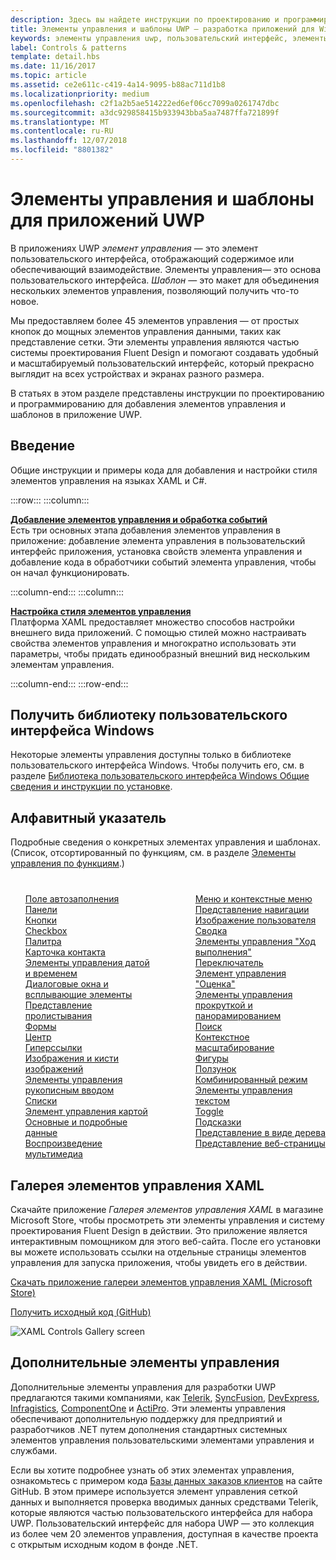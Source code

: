 ```yaml
---
description: Здесь вы найдете инструкции по проектированию и программированию для добавления элементов управления и шаблонов в приложение UWP. Свыше 45 функциональных элементов управления для использования с приложением.
title: Элементы управления и шаблоны UWP — разработка приложений для Windows
keywords: элементы управления uwp, пользовательский интерфейс, элементы управления приложения
label: Controls & patterns
template: detail.hbs
ms.date: 11/16/2017
ms.topic: article
ms.assetid: ce2e611c-c419-4a14-9095-b88ac711d1b8
ms.localizationpriority: medium
ms.openlocfilehash: c2f1a2b5ae514222ed6ef06cc7099a0261747dbc
ms.sourcegitcommit: a3dc929858415b933943bba5aa7487ffa721899f
ms.translationtype: MT
ms.contentlocale: ru-RU
ms.lasthandoff: 12/07/2018
ms.locfileid: "8801382"
---
```

# <a name="controls-and-patterns-for-uwp-apps"></a>Элементы управления и шаблоны для приложений UWP
 

В приложениях UWP <i>элемент управления</i> — это элемент пользовательского интерфейса, отображающий содержимое или обеспечивающий взаимодействие. Элементы управления— это основа пользовательского интерфейса. <i>Шаблон</i> — это макет для объединения нескольких элементов управления, позволяющий получить что-то новое.

Мы предоставляем более 45 элементов управления — от простых кнопок до мощных элементов управления данными, таких как представление сетки.  Эти элементы управления являются частью системы проектирования Fluent Design и помогают создавать удобный и масштабируемый пользовательский интерфейс, который прекрасно выглядит на всех устройствах и экранах разного размера. 

В статьях в этом разделе представлены инструкции по проектированию и программированию для добавления элементов управления и шаблонов в приложение UWP. 

## <a name="intro"></a>Введение

Общие инструкции и примеры кода для добавления и настройки стиля элементов управления на языках XAML и C#.

:::row:::
    :::column:::
      <p><b><a href="controls-and-events-intro.md">Добавление элементов управления и обработка событий</a></b> <br/>
Есть три основных этапа добавления элементов управления в приложение: добавление элемента управления в пользовательский интерфейс приложения, установка свойств элемента управления и добавление кода в обработчики событий элемента управления, чтобы он начал функционировать.</p>
    :::column-end:::
    :::column:::
      <p><b><a href="xaml-styles.md">Настройка стиля элементов управления</a></b> <br/>
Платформа XAML предоставляет множество способов настройки внешнего вида приложений. С помощью стилей можно настраивать свойства элементов управления и многократно использовать эти параметры, чтобы придать единообразный внешний вид нескольким элементам управления.</p>
    :::column-end:::
:::row-end:::

## <a name="get-the-windows-ui-library"></a>Получить библиотеку пользовательского интерфейса Windows
Некоторые элементы управления доступны только в библиотеке пользовательского интерфейса Windows. Чтобы получить его, см. в разделе [Библиотека пользовательского интерфейса Windows Общие сведения и инструкции по установке](/uwp/toolkits/winui/).

## <a name="alphabetical-index"></a>Алфавитный указатель 

Подробные сведения о конкретных элементах управления и шаблонах. (Список, отсортированный по функциям, см. в разделе <a href="controls-by-function.md">Элементы управления по функциям</a>.)

<div style="column-count: 2; column-gap: 40px; margin-top: 40px;" >
<ul style="margin-top: 0px; padding-top: 0px; list-style-type: none;">
<li style="list-style-type: none;"><a href="auto-suggest-box.md">Поле автозаполнения</a></li>

<li style="list-style-type: none;"><a href="app-bars.md">Панели</a></li>

<li style="list-style-type: none;"><a href="buttons.md">Кнопки</a></li>

<li style="list-style-type: none;"><a href="checkbox.md">Checkbox </a></li>

<li style="list-style-type: none;"><a href="color-picker.md">Палитра</a></li>

<li style="list-style-type: none;"><a href="contact-card.md">Карточка контакта</a></li>

<li style="list-style-type: none;"><a href="date-and-time.md">Элементы управления датой и временем</a></li>

<li style="list-style-type: none;"><a href="dialogs-and-flyouts/index.md">Диалоговые окна и всплывающие элементы</a></li>

<li style="list-style-type: none;"><a href="flipview.md">Представление пролистывания</a></li>

<li style="list-style-type: none;"><a href="forms.md">Формы</a></li>

<li style="list-style-type: none;"><a href="hub.md">Центр</a></li>

<li style="list-style-type: none;"><a href="hyperlinks.md">Гиперссылки</a></li>

<li style="list-style-type: none;"><a href="images-imagebrushes.md">Изображения и кисти изображений</a></li>

<li style="list-style-type: none;"><a href="inking-controls.md">Элементы управления рукописным вводом</a></li>

<li style="list-style-type: none;"><a href="lists.md">Списки</a></li>

<li style="list-style-type: none;"><a href="../../maps-and-location/controls-map.md">Элемент управления картой</a></li>

<li style="list-style-type: none;"><a href="master-details.md">Основные и подробные данные</a></li>

<li style="list-style-type: none;"><a href="media-playback.md">Воспроизведение мультимедиа</a></li>

<li style="list-style-type: none;"><a href="menus.md">Меню и контекстные меню</a></li>

<li style="list-style-type: none;"><a href="navigationview.md">Представление навигации</a></li>

<li style="list-style-type: none;"><a href="person-picture.md">Изображение пользователя</a></li>

<li style="list-style-type: none;"><a href="pivot.md">Сводка</a></li>

<li style="list-style-type: none;"><a href="progress-controls.md">Элементы управления "Ход выполнения"</a></li>

<li style="list-style-type: none;"><a href="radio-button.md">Переключатель</a></li>

<li style="list-style-type: none;"><a href="rating.md">Элемент управления "Оценка"</a></li>

<li style="list-style-type: none;"><a href="scroll-controls.md">Элементы управления прокруткой и панорамированием</a></li>

<li style="list-style-type: none;"><a href="search.md">Поиск</a></li>

<li style="list-style-type: none;"><a href="semantic-zoom.md">Контекстное масштабирование</a></li>

<li style="list-style-type: none;"><a href="shapes.md">Фигуры</a></li>

<li style="list-style-type: none;"><a href="slider.md">Ползунок</a></li>

<li style="list-style-type: none;"><a href="split-view.md">Комбинированный режим</a></li>

<li style="list-style-type: none;"><a href="text-controls.md">Элементы управления текстом</a></li>


<li style="list-style-type: none;"><a href="toggles.md">Toggle</a></li>
<li style="list-style-type: none;"><a href="tooltips.md">Подсказки</a></li>

<li style="list-style-type: none;"><a href="tree-view.md">Представление в виде дерева</a></li>

<li style="list-style-type: none;"><a href="web-view.md">Представление веб-страницы</a></li>
</ul>
</div>

## <a name="xaml-controls-gallery"></a>Галерея элементов управления XAML

Скачайте приложение _Галерея элементов управления XAML_ в магазине Microsoft Store, чтобы просмотреть эти элементы управления и систему проектирования Fluent Design в действии. Это приложение является интерактивным помощником для этого веб-сайта. После его установки вы можете использовать ссылки на отдельные страницы элементов управления для запуска приложения, чтобы увидеть его в действии.

<a href="https://www.microsoft.com/store/productId/9MSVH128X2ZT">Скачать приложение галереи элементов управления XAML (Microsoft Store)</a>

<a href="https://github.com/Microsoft/Windows-universal-samples/tree/master/Samples/XamlUIBasics">Получить исходный код (GitHub)</a>

<img src="images/xaml-controls-gallery.png" alt="XAML Controls Gallery screen" />

## <a name="additional-controls"></a>Дополнительные элементы управления

Дополнительные элементы управления для разработки UWP предлагаются такими компаниями, как <a href="http://www.telerik.com/">Telerik</a>, <a href="https://www.syncfusion.com/products/uwp">SyncFusion</a>, <a href="https://www.devexpress.com/Products/NET/Controls/Win10Apps/">DevExpress</a>, <a href="http://www.infragistics.com/products/universal-windows-platform">Infragistics</a>, <a href="https://www.componentone.com/Studio/Platform/UWP">ComponentOne</a> и <a href="http://www.actiprosoftware.com/products/controls/universal">ActiPro</a>. Эти элементы управления обеспечивают дополнительную поддержку для предприятий и разработчиков .NET путем дополнения стандартных системных элементов управления пользовательскими элементами управления и службами.  

Если вы хотите подробнее узнать об этих элементах управления, ознакомьтесь с примером кода <a href="https://github.com/Microsoft/Windows-appsample-customers-orders-database">Базы данных заказов клиентов</a> на сайте GitHub. В этом примере используется элемент управления сеткой данных и выполняется проверка вводимых данных средствами Telerik, которые являются частью пользовательского интерфейса для набора UWP. Пользовательский интерфейс для набора UWP — это коллекция из более чем 20 элементов управления, доступная в качестве проекта с открытым исходным кодом в фонде .NET.
